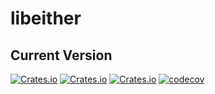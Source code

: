 # libeither
## Current Version
[![Crates.io](https://img.shields.io/crates/v/libeither.svg)](https://crates.io/crates/libeither)
[![Crates.io](https://img.shields.io/crates/l/libeither.svg)](https://crates.io/crates/libeither)
[![Crates.io](https://img.shields.io/crates/d/libeither.svg)](https://crates.io/crates/libeither)
[![codecov](https://codecov.io/gh/rustyhorde/libeither/branch/master/graph/badge.svg)](https://codecov.io/gh/rustyhorde/libeither)
